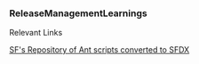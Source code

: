 ### ReleaseManagementLearnings

Relevant Links

[SF's Repository of Ant scripts converted to SFDX](https://github.com/forcedotcom/df17-ant-to-sfdx/blob/master/README.md)
